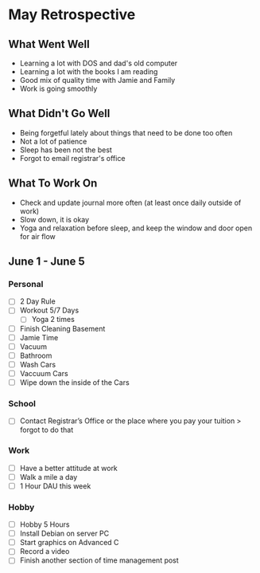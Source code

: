 # May Retrospective
## What Went Well
* Learning a lot with DOS and dad's old computer
* Learning a lot with the books I am reading
* Good mix of quality time with Jamie and Family
* Work is going smoothly

## What Didn't Go Well
* Being forgetful lately about things that need to be done too often
* Not a lot of patience
* Sleep has been not the best
* Forgot to email registrar's office

## What To Work On
* Check and update journal more often (at least once daily outside of work)
* Slow down, it is okay
* Yoga and relaxation before sleep, and keep the window and door open for air flow

## June 1 - June 5
### Personal
- [ ] 2 Day Rule
- [ ] Workout 5/7 Days
  - [ ] Yoga 2 times 
- [ ] Finish Cleaning Basement 
- [ ] Jamie Time
- [ ] Vacuum
- [ ] Bathroom
- [ ] Wash Cars
- [ ] Vaccuum Cars
- [ ] Wipe down the inside of the Cars

### School
- [ ] Contact Registrar’s Office or the place where you pay your tuition > forgot to do that

### Work 
- [ ] Have a better attitude at work
- [ ] Walk a mile a day
- [ ] 1 Hour DAU this week

### Hobby
- [ ] Hobby 5 Hours
- [ ] Install Debian on server PC 
- [ ] Start graphics on Advanced C
- [ ] Record a video 
- [ ] Finish another section of time management post 
